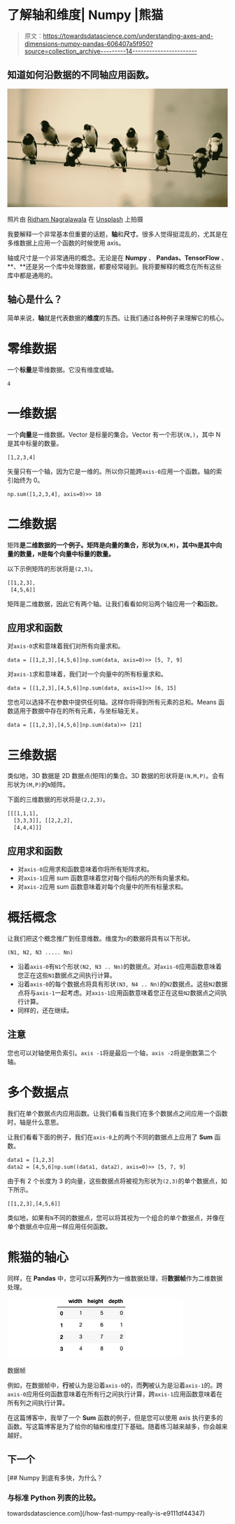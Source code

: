 # 了解轴和维度| Numpy |熊猫

> 原文：<https://towardsdatascience.com/understanding-axes-and-dimensions-numpy-pandas-606407a5f950?source=collection_archive---------14----------------------->

## 知道如何沿数据的不同轴应用函数。

![](img/a7a09a9ba5ca97cbe88d2763a212c000.png)

照片由 [Ridham Nagralawala](https://unsplash.com/@ridham?utm_source=unsplash&utm_medium=referral&utm_content=creditCopyText) 在 [Unsplash](https://unsplash.com/s/photos/rows?utm_source=unsplash&utm_medium=referral&utm_content=creditCopyText) 上拍摄

我要解释一个非常基本但重要的话题，**轴**和**尺寸**。很多人觉得挺混乱的，尤其是在多维数据上应用一个函数的时候使用 axis。

轴或尺寸是一个非常通用的概念。无论是在 **Numpy** 、 **Pandas、TensorFlow** 、**、**还是另一个库中处理数据，都要经常碰到。我将要解释的概念在所有这些库中都是通用的。

## 轴心是什么？

简单来说，**轴**就是代表数据的**维度**的东西。让我们通过各种例子来理解它的核心。

# 零维数据

一个**标量**是零维数据。它没有维度或轴。

```
4
```

# 一维数据

一个**向量**是一维数据。Vector 是标量的集合。Vector 有一个形状`(N,)`，其中 N 是其中标量的数量。

```
[1,2,3,4]
```

矢量只有一个轴，因为它是一维的。所以你只能跨`axis-0`应用一个函数。轴的索引始终为 0。

```
np.sum([1,2,3,4], axis=0)>> 10
```

# 二维数据

矩阵**是二维数据的一个例子。矩阵是向量的集合，形状为`(N,M)`，其中`N`是其中向量的数量，`M`是每个向量中标量的数量。**

以下示例矩阵的形状将是`(2,3)`。

```
[[1,2,3],
 [4,5,6]]
```

矩阵是二维数据，因此它有两个轴。让我们看看如何沿两个轴应用一个**和**函数。

## 应用求和函数

对`axis-0`求和意味着我们对所有向量求和。

```
data = [[1,2,3],[4,5,6]]np.sum(data, axis=0)>> [5, 7, 9]
```

对`axis-1`求和意味着，我们对一个向量中的所有标量求和。

```
data = [[1,2,3],[4,5,6]]np.sum(data, axis=1)>> [6, 15]
```

您也可以选择不在参数中提供任何轴。这样你将得到所有元素的总和。Means 函数适用于数据中存在的所有元素，与坐标轴无关。

```
data = [[1,2,3],[4,5,6]]np.sum(data)>> [21]
```

# 三维数据

类似地，3D 数据是 2D 数据点(矩阵)的集合。3D 数据的形状将是`(N,M,P)`。会有形状为`(M,P)`的`N`矩阵。

下面的三维数据的形状将是`(2,2,3)`。

```
[[[1,1,1],
  [3,3,3]], [[2,2,2],
  [4,4,4]]]
```

## 应用求和函数

*   对`axis-0`应用求和函数意味着你将所有矩阵求和。
*   对`axis-1`应用 sum 函数意味着您对每个指标内的所有向量求和。
*   对`axis-2`应用 sum 函数意味着对每个向量中的所有标量求和。

# 概括概念

让我们把这个概念推广到任意维数。维度为`n`的数据将具有以下形状。

```
(N1, N2, N3 ..... Nn)
```

*   沿着`axis-0`有`N1`个形状`(N2, N3 .. Nn)`的数据点。对`axis-0`应用函数意味着您正在这些`N1`数据点之间执行计算。
*   沿着`axis-0`的每个数据点将具有形状`(N3, N4 .. Nn)`的`N2`数据点。这些`N2`数据点将与`axis-1`一起考虑。对`axis-1`应用函数意味着您正在这些`N2`数据点之间执行计算。
*   同样的，还在继续。

## 注意

您也可以对轴使用负索引。`axis -1`将是最后一个轴，`axis -2`将是倒数第二个轴。

# 多个数据点

我们在单个数据点内应用函数。让我们看看当我们在多个数据点之间应用一个函数时，轴是什么意思。

让我们看看下面的例子，我们在`axis-0`上的两个不同的数据点上应用了 **Sum** 函数。

```
data1 = [1,2,3]
data2 = [4,5,6]np.sum((data1, data2), axis=0)>> [5, 7, 9]
```

由于有 2 个长度为 3 的向量，这些数据点将被视为形状为`(2,3)`的单个数据点，如下所示。

```
[[1,2,3],[4,5,6]]
```

类似地，如果有`N`不同的数据点，您可以将其视为一个组合的单个数据点，并像在单个数据点中应用一样应用任何函数。

# 熊猫的轴心

同样，在 **Pandas** 中，您可以将**系列**作为一维数据处理，将**数据帧**作为二维数据处理。

![](img/2ac07547364fb7d62f4c6e3b6beedabb.png)

数据帧

例如，在数据帧中，**行**被认为是沿着`axis-0`的，而**列**被认为是沿着`axis-1`的。跨`axis-0`应用任何函数意味着在所有行之间执行计算，跨`axis-1`应用函数意味着在所有列之间执行计算。

在这篇博客中，我举了一个 **Sum** 函数的例子，但是您可以使用 axis 执行更多的函数。写这篇博客是为了给你的轴和维度打下基础。随着练习越来越多，你会越来越好。

## 下一个

[](/how-fast-numpy-really-is-e9111df44347) [## Numpy 到底有多快，为什么？

### 与标准 Python 列表的比较。

towardsdatascience.com](/how-fast-numpy-really-is-e9111df44347)